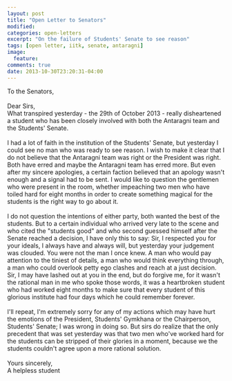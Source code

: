 ```yaml
---
layout: post
title: "Open Letter to Senators"
modified:
categories: open-letters
excerpt: "On the failure of Students' Senate to see reason"
tags: [open letter, iitk, senate, antaragni]
image:
  feature:
comments: true
date: 2013-10-30T23:20:31-04:00
---
```

To the Senators,<br/><br/>
Dear Sirs,<br/>
What transpired yesterday - the 29th of October 2013 - really disheartened a student who has been closely involved with both the Antaragni team and the Students' Senate.<br/><br/>
I had a lot of faith in the institution of the Students' Senate, but yesterday I could see no man who was ready to see reason. I wish to make it clear that I do not believe that the Antaragni team was right or the President was right. Both have erred and maybe the Antaragni team has erred more. But even after my sincere apologies, a certain faction believed that an apology wasn't enough and a signal had to be sent. I would like to question the gentlemen who were present in the room, whether impeaching two men who have toiled hard for eight months in order to create something magical for the students is the right way to go about it.<br/><br/>
I do not question the intentions of either party, both wanted the best of the students. But to a certain individual who arrived very late to the scene and who cited the "students good" and who second guessed himself after the Senate reached a decision, I have only this to say: Sir, I respected you for your ideals, I always have and always will, but yesterday your judgement was clouded. You were not the man I once knew. A man who would pay attention to the tiniest of details, a man who would think everything through, a man who could overlook petty ego clashes and reach at a just decision. Sir, I may have lashed out at you in the end, but do forgive me, for it wasn't the rational man in me who spoke those words, it was a heartbroken student who had worked eight months to make sure that every student of this glorious institute had four days which he could remember forever.<br/><br/>
I'll repeat, I'm extremely sorry for any of my actions which may have hurt the emotions of the President, Students' Gymkhana or the Chairperson, Students' Senate; I was wrong in doing so. But sirs do realize that the only precedent that was set yesterday was that two men who've worked hard for the students can be stripped of their glories in a moment, because we the students couldn't agree upon a more rational solution.<br/><br/>
Yours sincerely,<br/>
A helpless student<br/>

